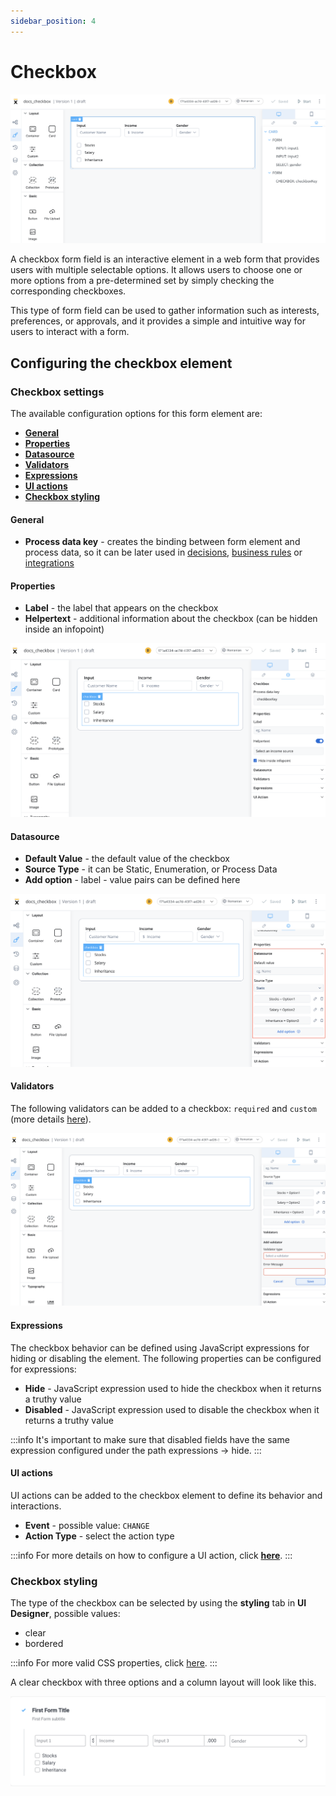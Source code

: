 ```yaml
---
sidebar_position: 4
---
```


# Checkbox

![](../../img/checkbox_form_field.png)

A checkbox form field is an interactive element in a web form that provides users with multiple selectable options. It allows users to choose one or more options from a pre-determined set by simply checking the corresponding checkboxes. 

This type of form field can be used to gather information such as interests, preferences, or approvals, and it provides a simple and intuitive way for users to interact with a form.

## Configuring the checkbox element

### Checkbox settings

The available configuration options for this form element are:

- [**General**](#general)
- [**Properties**](#properties)
- [**Datasource**](#datasource)
- [**Validators**](#validators)
- [**Expressions**](#expressions)
- [**UI actions**](#ui-actions)
- [**Checkbox styling**](#checkbox-styling)

#### General

* **Process data key** - creates the binding between form element and process data, so it can be later used in [decisions](../../../node/exclusive-gateway-node.md), [business rules](../../../node/task-node/task-node.md) or [integrations](../../../node/message-send-received-task-node.md)

#### Properties

* **Label** - the label that appears on the checkbox
* **Helpertext** - additional information about the checkbox (can be hidden inside an infopoint)

![](../../img/checkbox_properties.png)

#### Datasource

* **Default Value** - the default value of the checkbox
* **Source Type** - it can be Static, Enumeration, or Process Data
* **Add option** - label - value pairs can be defined here

![](../../img/checkbox_datasource.png)

#### Validators 

The following validators can be added to a checkbox: `required` and `custom` (more details [here](../../validators.md)).

![](../../img/checkbox_validators.png)

#### Expressions

The checkbox behavior can be defined using JavaScript expressions for hiding or disabling the element. The following properties can be configured for expressions:
   
* **Hide** - JavaScript expression used to hide the checkbox when it returns a truthy value
* **Disabled** - JavaScript expression used to disable the checkbox when it returns a truthy value

:::info
It's important to make sure that disabled fields have the same expression configured under the path expressions → hide.
:::

#### UI actions

UI actions can be added to the checkbox element to define its behavior and interactions.

* **Event** - possible value: `CHANGE`
* **Action Type** - select the action type

:::info
For more details on how to configure a UI action, click [**here**](../../ui-actions).
:::


### Checkbox styling

The type of the checkbox can be selected by using the **styling** tab in **UI Designer**, possible values:

* clear
* bordered

:::info
For more valid CSS properties, click [here](../../#styling).
:::

A clear checkbox with three options and a column layout will look like this.

![](../../img/checkbox_styling.png)